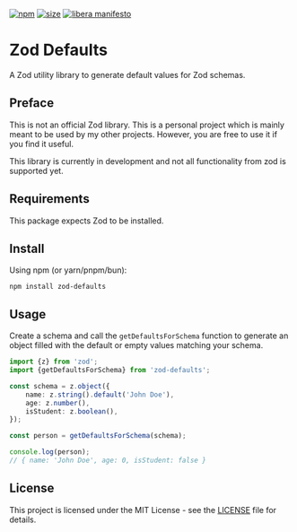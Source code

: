 [npm]: https://img.shields.io/npm/v/zod-defaults

[npm-url]: https://www.npmjs.com/package/zod-defaults

[size]: https://packagephobia.now.sh/badge?p=zod-defaults

[size-url]: https://packagephobia.now.sh/result?p=zod-defaults

[![npm][npm]][npm-url]
[![size][size]][size-url]
[![libera manifesto](https://img.shields.io/badge/libera-manifesto-lightgrey.svg)](https://liberamanifesto.com)

# Zod Defaults

A Zod utility library to generate default values for Zod schemas.

## Preface

This is not an official Zod library. This is a personal project which is mainly meant
to be used by my other projects. However, you are free to use it if you find it useful.

This library is currently in development and not all functionality from zod is
supported yet.

## Requirements

This package expects Zod to be installed.

## Install

Using npm (or yarn/pnpm/bun):

```shell
npm install zod-defaults
```

## Usage

Create a schema and call the `getDefaultsForSchema` function to generate an object
filled with the default or empty values matching your schema.

```typescript
import {z} from 'zod';
import {getDefaultsForSchema} from 'zod-defaults';

const schema = z.object({
    name: z.string().default('John Doe'),
    age: z.number(),
    isStudent: z.boolean(),
});

const person = getDefaultsForSchema(schema);

console.log(person);
// { name: 'John Doe', age: 0, isStudent: false }
```

## License

This project is licensed under the MIT License - see the [LICENSE](LICENSE) file for details.
